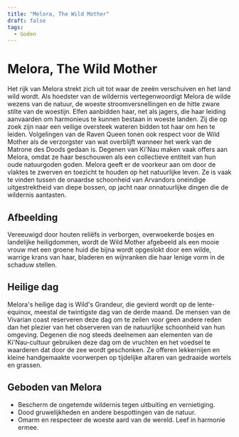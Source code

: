 ```yaml
---
title: "Melora, The Wild Mother"
draft: false
tags:
  - Goden
---
```

# Melora, The Wild Mother
Het rijk van Melora strekt zich uit tot waar de zeeën verschuiven en het land wild wordt. Als hoedster van de wildernis vertegenwoordigt Melora de wilde wezens van de natuur, de woeste stroomversnellingen en de hitte zware stilte van de woestijn. Elfen aanbidden haar, net als jagers, die haar leiding aanvaarden om harmonieus te kunnen bestaan in woeste landen. Zij die op zoek zijn naar een veilige oversteek wateren bidden tot haar om hen te leiden. Volgelingen van de Raven Queen tonen ook respect voor de Wild Mother als de verzorgster van wat overblijft wanneer het werk van de Matrone des Doods gedaan is. Degenen van Ki'Nau maken vaak offers aan Melora, omdat ze haar beschouwen als een collectieve entiteit van hun oude natuurgoden goden. Melora geeft er de voorkeur aan om door de vlaktes te zwerven en toezicht te houden op het natuurlijke leven. Ze is vaak te vinden tussen de onaardse schoonheid van Arvandors oneindige uitgestrektheid van diepe bossen, op jacht naar onnatuurlijke dingen die de wildernis aantasten. 
## Afbeelding
Vereeuwigd door houten reliëfs in verborgen, overwoekerde bosjes en landelijke heiligdommen, wordt de Wild Mother afgebeeld als een mooie vrouw met een groene huid die bijna wordt opgeslokt door een wilde, warrige krans van haar, bladeren en wijnranken die haar lenige vorm in de schaduw stellen. 
## Heilige dag
Melora's heilige dag is Wild's Grandeur, die gevierd wordt op de lente-equinox, meestal de twintigste dag van de derde maand. De mensen van de Vivarian coast reserveren deze dag om te zeilen voor geen andere reden dan het plezier van het observeren van de natuurlijke schoonheid van hun omgeving. Degenen die nog steeds deelnemen aan elementen van de Ki'Nau-cultuur gebruiken deze dag om de vruchten en het voedsel te waarderen dat door de zee wordt geschonken. Ze offeren lekkernijen en kleine handgemaakte voorwerpen op tijdelijke altaren van gedraaide wortels en grassen.
## Geboden van Melora
- Bescherm de ongetemde wildernis tegen uitbuiting en vernietiging.
- Dood gruwelijkheden en andere bespottingen van de natuur.
- Omarm en respecteer de woeste aard van de wereld. Leef in harmonie ermee.
